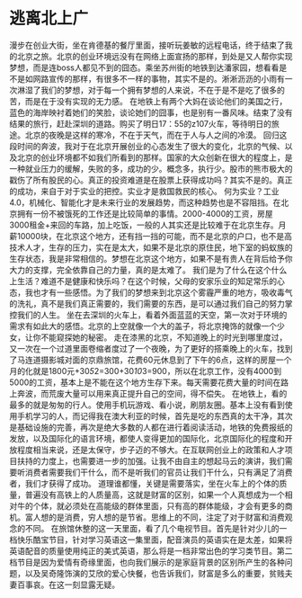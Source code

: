 # 逃离北上广

漫步在创业大街，坐在肯德基的餐厅里面，接听玩姜敏的远程电话，终于结束了我的北京之旅。北京的创业环境远没有在网络上面宣扬的那样，到处是又人帮你实现梦想，而是连boss人都见不到的囧态。乘坐苏州街的地铁到达潘家园，想看看是不是如网路宣传的那样，有很多不一样的事物，其实不是的。淅淅沥沥的小雨有一次淋湿了我们的梦想，对于每一个拥有梦想的人来说，不在于是不是吃了很多的苦，而是在于没有实现的无力感。
在地铁上有两个大妈在谈论他们的美国之行，蓝色的海岸映衬着她们的笑脸，谈论她们的囧事，也是别有一番风味。结束了没有结果的旅行，赶赴深圳的道路。购买了明日17：55的z107火车，等待明日的旅途。北京的夜晚是这样的寒冷，不在于天气，而在于人与人之间的冷漠。
回归这段时间的奔波，我对于在北京开展创业的心态发生了很大的变化，北京的气候、以及北京的创业环境都不如我们所看到的那样。国家的大众创新在很大的程度上，是一种就业压力的缓解，失败的多，成功的少。概念多，执行少。股市的熊市极大的戳伤了所有股民的心。真正的投资难道是在股票上获得成功吗？其实不是的。真正的成功，来自于对于实业的把控。实业才是救国救民的核心。
何为实业？工业4.0，机械化、智能化才是未来行业的发展趋势，而这种趋势也是不容阻挡。在北京拥有一份不被饿死的工作还是比较简单的事情。2000-4000的工资，房屋3000租金+来回的车路，加上吃饭，一般的人其实还是比较难于在北京生存。月薪10000块，在北京这个地方，还有挡一挡的可能，而不是北京的户口，也不是高技术人才，生存的压力，实在是太大，如果不是北京的原住民，地下室的蚂蚁族的生存状态，我是非常相信的。梦想在北京这个地方，如果不是有贵人在背后给予你大力的支撑，完全依靠自己的力量，真的是太难了。
我们是为了什么在这个什么上生活？难道不是健康和快乐吗？在这个时候，父母的安家乐业的知足常乐的心态，我也才有一些感悟。为了我们的梦想来到北京这个雾霾严重的地方，吸收毒气的洗礼，真不是我们真正需要的，我们需要的东西，是可以通过我们自己的努力掌控我们的人生。
坐在去深圳的火车上，看着外面蓝蓝的天空，第一次对于环境的需求有如此大的感悟。北京的上空就像一个大的盖子，将北京掩饰的就像一个少女，让你不能窥探她的秘密。
走在漆黑的北京，不知道晚上的时光到哪里度过，又一次在一个过道里面卷缩者度过了一个夜晚，为了更好的搭乘晚上的火车，找到了马连道摄影城对面的京鼎旅馆，花费60元休息到了下午的6点，这样的房屋一个月的化就是1800元+30*5*2=300+30*10*3=900，所以在北京工作，没有4000到5000的工资，基本上是不能在这个地方生存下来。每天需要花费大量的时间在路上奔波，而荒废大量可以用来真正提升自己的空间，得不偿失。
在地铁上，看的最多的就是匆匆的行人。使用手机玩游戏、看小说，刷朋友圈。基本上没有看到使用手机学习的人，而记得我在澳大利亚的时候，首先是吃的东西真的太干净，其次是基础设施的完善，再次是绝大多数的人都在进行着阅读活动，地铁的免费报纸的发放，以及国际化的语言环境，都使人变得更加的国际化，北京国际化的程度和开放程度相当来说，还是太保守，步子迈的不够大。在互联网创业上的政策和人才项目扶持的力度上，也需要进一步的加强。让我不由自主的想起马云的演讲，我们需要听消费者需要我们干什么，而不是听我们的官员让我们干什么，只有满足了消费者，我们才获得了成功。
道理谁都懂，关键是需要落实，坐在火车上的个体的质量，普遍没有高铁上的人质量高，这就是财富的区别，如果一个人真想成为一个相对牛的个体，就必须处在高能级的群体里面，只有高的群体能级，才会有更多的商机。富人想的是消费，穷人想的是节省。思维上的不同，注定了对于财富和消费观念的不同。
在旅馆休整的这一天里面，看了几个电视节目。首先是针对少儿的一档快乐酷宝节目，针对学习英语这一集里面，配音演员的英语实在是太差，如果将英语配音的质量使用纯正的美式英语，那么将是一档非常出色的学习类节目。第二档节目是因为爱情有奇缘里面，也向我们展示的是家庭背景的区别所产生的各种问题，以及吴奇隆饰演的艾欣的爱心快餐，也告诉我们，财富是多么的重要，贫贱夫妻百事哀。在这一刻显露无疑。
